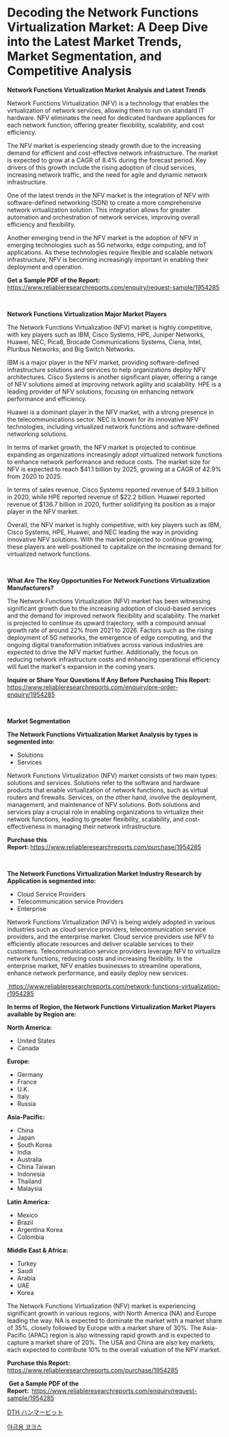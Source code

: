<p><h1>Decoding the Network Functions Virtualization Market: A Deep Dive into the Latest Market Trends, Market Segmentation, and Competitive Analysis</h1></p><p><strong>Network Functions Virtualization Market Analysis and Latest Trends</strong></p>
<p><p>Network Functions Virtualization (NFV) is a technology that enables the virtualization of network services, allowing them to run on standard IT hardware. NFV eliminates the need for dedicated hardware appliances for each network function, offering greater flexibility, scalability, and cost efficiency.</p><p>The NFV market is experiencing steady growth due to the increasing demand for efficient and cost-effective network infrastructure. The market is expected to grow at a CAGR of 8.4% during the forecast period. Key drivers of this growth include the rising adoption of cloud services, increasing network traffic, and the need for agile and dynamic network infrastructure.</p><p>One of the latest trends in the NFV market is the integration of NFV with software-defined networking (SDN) to create a more comprehensive network virtualization solution. This integration allows for greater automation and orchestration of network services, improving overall efficiency and flexibility.</p><p>Another emerging trend in the NFV market is the adoption of NFV in emerging technologies such as 5G networks, edge computing, and IoT applications. As these technologies require flexible and scalable network infrastructure, NFV is becoming increasingly important in enabling their deployment and operation.</p></p>
<p><strong>Get a Sample PDF of the Report:&nbsp;</strong> <a href="https://www.reliableresearchreports.com/enquiry/request-sample/1954285">https://www.reliableresearchreports.com/enquiry/request-sample/1954285</a></p>
<p>&nbsp;</p>
<p><strong>Network Functions Virtualization Major Market Players</strong></p>
<p><p>The Network Functions Virtualization (NFV) market is highly competitive, with key players such as IBM, Cisco Systems, HPE, Juniper Networks, Huawei, NEC, Pica8, Brocade Communications Systems, Ciena, Intel, Pluribus Networks, and Big Switch Networks. </p><p>IBM is a major player in the NFV market, providing software-defined infrastructure solutions and services to help organizations deploy NFV architectures. Cisco Systems is another significant player, offering a range of NFV solutions aimed at improving network agility and scalability. HPE is a leading provider of NFV solutions, focusing on enhancing network performance and efficiency. </p><p>Huawei is a dominant player in the NFV market, with a strong presence in the telecommunications sector. NEC is known for its innovative NFV technologies, including virtualized network functions and software-defined networking solutions. </p><p>In terms of market growth, the NFV market is projected to continue expanding as organizations increasingly adopt virtualized network functions to enhance network performance and reduce costs. The market size for NFV is expected to reach $41.1 billion by 2025, growing at a CAGR of 42.9% from 2020 to 2025.</p><p>In terms of sales revenue, Cisco Systems reported revenue of $49.3 billion in 2020, while HPE reported revenue of $22.2 billion. Huawei reported revenue of $136.7 billion in 2020, further solidifying its position as a major player in the NFV market.</p><p>Overall, the NFV market is highly competitive, with key players such as IBM, Cisco Systems, HPE, Huawei, and NEC leading the way in providing innovative NFV solutions. With the market projected to continue growing, these players are well-positioned to capitalize on the increasing demand for virtualized network functions.</p></p>
<p>&nbsp;</p>
<p><strong>What Are The Key Opportunities For Network Functions Virtualization Manufacturers?</strong></p>
<p><p>The Network Functions Virtualization (NFV) market has been witnessing significant growth due to the increasing adoption of cloud-based services and the demand for improved network flexibility and scalability. The market is projected to continue its upward trajectory, with a compound annual growth rate of around 22% from 2021 to 2026. Factors such as the rising deployment of 5G networks, the emergence of edge computing, and the ongoing digital transformation initiatives across various industries are expected to drive the NFV market further. Additionally, the focus on reducing network infrastructure costs and enhancing operational efficiency will fuel the market's expansion in the coming years.</p></p>
<p><strong>Inquire or Share Your Questions If Any Before Purchasing This Report:</strong> <a href="https://www.reliableresearchreports.com/enquiry/pre-order-enquiry/1954285">https://www.reliableresearchreports.com/enquiry/pre-order-enquiry/1954285</a></p>
<p>&nbsp;</p>
<p><strong>Market Segmentation</strong></p>
<p><strong>The Network Functions Virtualization Market Analysis by types is segmented into:</strong></p>
<p><ul><li>Solutions</li><li>Services</li></ul></p>
<p><p>Network Functions Virtualization (NFV) market consists of two main types: solutions and services. Solutions refer to the software and hardware products that enable virtualization of network functions, such as virtual routers and firewalls. Services, on the other hand, involve the deployment, management, and maintenance of NFV solutions. Both solutions and services play a crucial role in enabling organizations to virtualize their network functions, leading to greater flexibility, scalability, and cost-effectiveness in managing their network infrastructure.</p></p>
<p><strong>Purchase this Report:&nbsp;</strong><a href="https://www.reliableresearchreports.com/purchase/1954285">https://www.reliableresearchreports.com/purchase/1954285</a></p>
<p>&nbsp;</p>
<p><strong>The Network Functions Virtualization Market Industry Research by Application is segmented into:</strong></p>
<p><ul><li>Cloud Service Providers</li><li>Telecommunication service Providers</li><li>Enterprise</li></ul></p>
<p><p>Network Functions Virtualization (NFV) is being widely adopted in various industries such as cloud service providers, telecommunication service providers, and the enterprise market. Cloud service providers use NFV to efficiently allocate resources and deliver scalable services to their customers. Telecommunication service providers leverage NFV to virtualize network functions, reducing costs and increasing flexibility. In the enterprise market, NFV enables businesses to streamline operations, enhance network performance, and easily deploy new services.</p></p>
<p><a href="https://www.reliableresearchreports.com/network-functions-virtualization-r1954285">&nbsp;https://www.reliableresearchreports.com/network-functions-virtualization-r1954285</a></p>
<p><strong>In terms of Region, the Network Functions Virtualization Market Players available by Region are:</strong></p>
<p>
    <p> <strong> North America: </strong>
        <ul>
            <li>United States</li>
            <li>Canada</li>
        </ul>
        </p> 
    <p> <strong> Europe: </strong>
        <ul>
            <li>Germany</li>
            <li>France</li>
            <li>U.K.</li>
            <li>Italy</li>
            <li>Russia</li>
        </ul>
        </p> 
    <p> <strong> Asia-Pacific: </strong>
        <ul>
            <li>China</li>
            <li>Japan</li>
            <li>South Korea</li>
            <li>India</li>
            <li>Australia</li>
            <li>China Taiwan</li>
            <li>Indonesia</li>
            <li>Thailand</li>
            <li>Malaysia</li>
        </ul>
        </p> 
    <p> <strong> Latin America: </strong>
        <ul>
            <li>Mexico</li>
            <li>Brazil</li>
            <li>Argentina Korea</li>
            <li>Colombia</li>
        </ul>
        </p> 
    <p> <strong> Middle East & Africa: </strong>
        <ul>
            <li>Turkey</li>
            <li>Saudi</li>
            <li>Arabia</li>
            <li>UAE</li>
            <li>Korea</li>
        </ul>
    </p>
    </p>
<p><p>The Network Functions Virtualization (NFV) market is experiencing significant growth in various regions, with North America (NA) and Europe leading the way. NA is expected to dominate the market with a market share of 35%, closely followed by Europe with a market share of 30%. The Asia-Pacific (APAC) region is also witnessing rapid growth and is expected to capture a market share of 20%. The USA and China are also key markets, each expected to contribute 10% to the overall valuation of the NFV market.</p></p>
<p><strong>Purchase this Report: </strong><a href="https://www.reliableresearchreports.com/purchase/1954285">https://www.reliableresearchreports.com/purchase/1954285</a></p>
<p>&nbsp;<strong>Get a Sample PDF of the Report:&nbsp;&nbsp;</strong><a href="https://www.reliableresearchreports.com/enquiry/request-sample/1954285">https://www.reliableresearchreports.com/enquiry/request-sample/1954285</a></p>
<p><strong></strong></p>
<p><p><a href="https://github.com/mares423/Market-Research-Report-List-1/blob/main/612289959719.md">DTH ハンマービット</a></p><p><a href="https://medium.com/@sandubujor71/%EA%B8%88%EC%86%8D-%EC%BD%94%ED%81%AC-%EC%8B%9C%EC%9E%A5-%EA%B7%9C%EB%AA%A8%EB%8A%94-%EA%B8%80%EB%A1%9C%EB%B2%8C-%EC%82%B0%EC%97%85%EC%97%90%EC%84%9C-%EC%B5%9C%EC%83%81%EC%9D%98-%EB%A7%88%EC%BC%80%ED%8C%85-%EC%B1%84%EB%84%90%EC%9D%84-%EB%82%98%ED%83%80%EB%83%85%EB%8B%88%EB%8B%A4-6b2e8f8c2503">야금용 코크스</a></p></p>